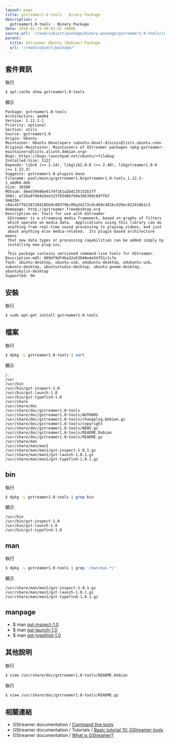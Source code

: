 ```yaml
---
layout: page
title: gstreamer1.0-tools - Binary Package
description: >
  gstreamer1.0-tools - Binary Package
date: 2018-02-19 09:03:42 +0800
source_url: '/read/subject/package/binary-package/gstreamer1.0-tools/index.md'
parent:
  title: GStreamer Ubuntu (Debian) Package
  url: '/read/subject/package/'
---
```



## 套件資訊

執行

``` sh
$ apt-cache show gstreamer1.0-tools
```

顯示

```
Package: gstreamer1.0-tools
Architecture: amd64
Version: 1.12.3-1
Priority: optional
Section: utils
Source: gstreamer1.0
Origin: Ubuntu
Maintainer: Ubuntu Developers <ubuntu-devel-discuss@lists.ubuntu.com>
Original-Maintainer: Maintainers of GStreamer packages <pkg-gstreamer-maintainers@lists.alioth.debian.org>
Bugs: https://bugs.launchpad.net/ubuntu/+filebug
Installed-Size: 1122
Depends: libc6 (>= 2.14), libglib2.0-0 (>= 2.40), libgstreamer1.0-0 (>= 1.12.3)
Suggests: gstreamer1.0-plugins-base
Filename: pool/main/g/gstreamer1.0/gstreamer1.0-tools_1.12.3-1_amd64.deb
Size: 39380
MD5sum: 86ed70946e9174f161a2bd135152b37f
SHA1: a72ba4f464a5ee315f6548bf69a36639dc0dffbf
SHA256: c04c45f762387284105b9c89379bc09a24272cdc469c481bcb20ec922418b1c3
Homepage: http://gstreamer.freedesktop.org
Description-en: Tools for use with GStreamer
 GStreamer is a streaming media framework, based on graphs of filters
 which operate on media data.  Applications using this library can do
 anything from real-time sound processing to playing videos, and just
 about anything else media-related.  Its plugin-based architecture means
 that new data types or processing capabilities can be added simply by
 installing new plug-ins.
 .
 This package contains versioned command-line tools for GStreamer.
Description-md5: 909df9df4ba32a53040e4e54751c1cfa
Task: ubuntu-desktop, ubuntu-usb, edubuntu-desktop, edubuntu-usb, xubuntu-desktop, ubuntustudio-desktop, ubuntu-gnome-desktop, ubuntukylin-desktop
Supported: 9m

```

## 安裝

執行

``` sh
$ sudo apt-get install gstreamer1.0-tools
```

## 檔案

執行

``` sh
$ dpkg -L gstreamer1.0-tools | sort
```

顯示

```
/.
/usr
/usr/bin
/usr/bin/gst-inspect-1.0
/usr/bin/gst-launch-1.0
/usr/bin/gst-typefind-1.0
/usr/share
/usr/share/doc
/usr/share/doc/gstreamer1.0-tools
/usr/share/doc/gstreamer1.0-tools/AUTHORS
/usr/share/doc/gstreamer1.0-tools/changelog.Debian.gz
/usr/share/doc/gstreamer1.0-tools/copyright
/usr/share/doc/gstreamer1.0-tools/NEWS.gz
/usr/share/doc/gstreamer1.0-tools/README.Debian
/usr/share/doc/gstreamer1.0-tools/README.gz
/usr/share/man
/usr/share/man/man1
/usr/share/man/man1/gst-inspect-1.0.1.gz
/usr/share/man/man1/gst-launch-1.0.1.gz
/usr/share/man/man1/gst-typefind-1.0.1.gz
```

## bin

執行

``` sh
$ dpkg -L gstreamer1.0-tools | grep bin
```

顯示

```
/usr/bin
/usr/bin/gst-inspect-1.0
/usr/bin/gst-launch-1.0
/usr/bin/gst-typefind-1.0
```

## man

執行

``` sh
$ dpkg -L gstreamer1.0-tools | grep '/man/man.*/'
```

顯示

```
/usr/share/man/man1/gst-inspect-1.0.1.gz
/usr/share/man/man1/gst-launch-1.0.1.gz
/usr/share/man/man1/gst-typefind-1.0.1.gz
```

## manpage

* $ man [gst-inspect-1.0](http://manpages.ubuntu.com/manpages/artful/en/man1/gst-inspect-1.0.1.html)
* $ man [gst-launch-1.0](http://manpages.ubuntu.com/manpages/artful/en/man1/gst-launch-1.0.1.html)
* $ man [gst-typefind-1.0](http://manpages.ubuntu.com/manpages/artful/en/man1/gst-typefind-1.0.1.html)


## 其他說明

執行

``` sh
$ view /usr/share/doc/gstreamer1.0-tools/README.Debian
```

執行

``` sh
$ view /usr/share/doc/gstreamer1.0-tools/README.gz
```

## 相關連結

* GStreamer documentation / [Command line tools](https://gstreamer.freedesktop.org/documentation/tools/index.html)
* GStreamer documentation / Tutorials / [Basic tutorial 10: GStreamer tools](https://gstreamer.freedesktop.org/documentation/tutorials/basic/gstreamer-tools.html)
* GStreamer documentation / [What is GStreamer?](https://gstreamer.freedesktop.org/documentation/application-development/introduction/gstreamer.html)
